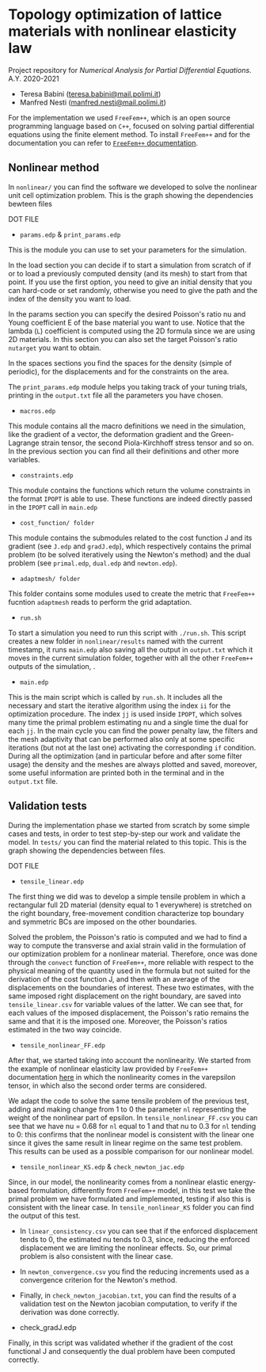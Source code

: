 # Topology optimization of lattice materials with nonlinear elasticity law
Project repository for *Numerical Analysis for Partial Differential Equations*. A.Y. 2020-2021

- Teresa Babini (teresa.babini@mail.polimi.it)
- Manfred Nesti (manfred.nesti@mail.polimi.it)

For the implementation we used `FreeFem++`, which is an open source programming language based on `C++`, focused on solving partial differential equations using the finite element method. To install `FreeFem++` and for the documentation you can refer to [`FreeFem++` documentation](https://doc.freefem.org/documentation/index.html).

## Nonlinear method

In `nonlinear/` you can find the software we developed to solve the nonlinear unit cell optimization problem. This is the graph showing the dependencies bewteen files

DOT FILE

- `params.edp` & `print_params.edp`

This is the module you can use to set your parameters for the simulation.

In the load section you can decide if to start a simulation from scratch of if or to load a previously computed density (and its mesh) to start from that point. If you use the first option, you need to give an initial density that you can hard-code or set randomly, otherwise you need to give the path and the index of the density you want to load.

In the params section you can specify the desired Poisson's ratio nu and Young coefficient E of the base material you want to use. Notice that the lambda (`L`) coefficient is computed using the 2D formula since we are using 2D materials. In this section you can also set the target Poisson's ratio `nutarget` you want to obtain.

In the spaces sections you find the spaces for the density (simple of periodic), for the displacements and for the constraints on the area.

The `print_params.edp` module helps you taking track of your tuning trials, printing in the `output.txt` file all the parameters you have chosen.

- `macros.edp`

This module contains all the macro definitions we need in the simulation, like the gradient of a vector, the deformation gradient and the Green-Lagrange strain tensor, the second Piola-Kirchhoff stress tensor and so on. In the previous section you can find all their definitions and other more variables.

- `constraints.edp`

This module contains the functions which return the volume constraints in the format `IPOPT` is able to use. These functions are indeed directly passed in the `IPOPT` call in `main.edp`

- `cost_function/ folder`

This module contains the submodules related to the cost function J and its gradient (see `J.edp` and `gradJ.edp`), which respectively contains the primal problem (to be solved iteratively using the Newton's method) and the dual problem (see `primal.edp`, `dual.edp` and `newton.edp`).

- `adaptmesh/ folder`

This folder contains some modules used to create the metric that `FreeFem++` fucntion `adaptmesh` reads to perform the grid adaptation.

- `run.sh`

To start a simulation you need to run this script with `./run.sh`. This script creates a new folder in `nonlinear/results` named with the current timestamp, it runs `main.edp` also saving all the output in `output.txt` which it moves in the current simulation folder, together with all the other `FreeFem++` outputs of the simulation, .

- `main.edp`

This is the main script which is called by `run.sh`. It includes all the necessary and start the iterative algorithm using the index `ii` for the optimization procedure. The index `jj` is used inside `IPOPT`, which solves many time the primal problem estimating nu and a single time the dual for each `jj`. In the main cycle you can find the power penalty law, the filters and the mesh adaptivity that can be performed also only at some specific iterations (but not at the last one) activating the corresponding `if` condition. During all the optimization (and in particular before and after some filter usage) the density and the meshes are always plotted and saved, moreover, some useful information are printed both in the terminal and in the `output.txt` file.

## Validation tests

During the implementation phase we started from scratch by some simple cases and tests, in order to test step-by-step our work and validate the model. In `tests/` you can find the material related to this topic. This is the graph showing the dependencies between files.

DOT FILE

- `tensile_linear.edp`

The first thing we did was to develop a simple tensile problem in which a rectangular full 2D material (density equal to 1 everywhere) is stretched on the right boundary, free-movement condition characterize top boundary and symmetric BCs are imposed on the other boundaries.

Solved the problem, the Poisson's ratio is computed and we had to find a way to compute the transverse and axial strain valid in the formulation of our optimization problem for a nonlinear material. Therefore, once was done through the `convect` function of `FreeFem++`, more reliable with respect to the physical meaning of the quantity used in the formula but not suited for the derivation of the cost function J, and then with an average of the displacements on the boundaries of interest. These two estimates, with the same imposed right displacement on the right boundary, are saved into `tensile_linear.csv` for variable values of the latter. We can see that, for each values of the imposed displacement, the Poisson's ratio remains the same and that it is the imposed one. Moreover, the Poisson's ratios estimated in the two way coincide.

- `tensile_nonlinear_FF.edp`

After that, we started taking into account the nonlinearity. We started from the example of nonlinear elasticity law provided by `FreeFem++` documentation [here](https://doc.freefem.org/models/nonlinear-elasticity.html) in which the nonlinearity comes in the varepsilon tensor, in which also the second order terms are considered.

We adapt the code to solve the same tensile problem of the previous test, adding and making change from 1 to 0 the parameter `nl` representing the weight of the nonlinear part of epsilon. In `tensile_nonlinear_FF.csv` you can see that we have nu = 0.68 for `nl` equal to 1 and that nu to 0.3 for `nl` tending to 0: this confirms that the nonlinear model is consistent with the linear one since it gives the same result in linear regime on the same test problem. This results can be used as a possible comparison for our nonlinear model.

- `tensile_nonlinear_KS.edp` & `check_newton_jac.edp`

Since, in our model, the nonlinearity comes from a nonlinear elastic energy-based formulation, differently from `FreeFem++` model, in this test we take the primal problem we have formulated and implemented, testing if also this is consistent with the linear case. In `tensile_nonlinear_KS` folder you can find the output of this test.


  - In `linear_consistency.csv` you can see that if the enforced displacement tends to 0, the estimated nu tends to 0.3, since, reducing the enforced displacement we are limiting the nonlinear effects. So, our primal problem is also consistent with the linear case.

  - In `newton_convergence.csv` you find the reducing increments used as a convergence criterion for the Newton's method.

  - Finally, in `check_newton_jacobian.txt`, you can find the results of a validation test on the Newton jacobian computation, to verify if the derivation was done correctly.


- check_gradJ.edp

Finally, in this script was validated whether if the gradient of the cost functional J and consequently the dual problem have been computed correctly.
